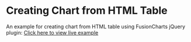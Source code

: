 Creating Chart from HTML Table
===
An example for creating chart from HTML table using FusionCharts jQuery plugin: [Click here to view live example](http://fc.gagansikri.in/workspace/fc-play/jquery/charts-from-html-table/index.html "View Live Example Here")